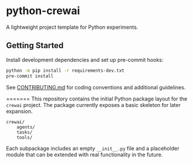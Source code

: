 # python-crewai

A lightweight project template for Python experiments.

## Getting Started

Install development dependencies and set up pre-commit hooks:

```bash
python -m pip install -r requirements-dev.txt
pre-commit install
```

See [CONTRIBUTING.md](./CONTRIBUTING.md) for coding conventions and additional guidelines.

=======
This repository contains the initial Python package layout for the `crewai` project. The
package currently exposes a basic skeleton for later expansion.

```
crewai/
    agents/
    tasks/
    tools/
```

Each subpackage includes an empty `__init__.py` file and a placeholder module that can be
extended with real functionality in the future.

